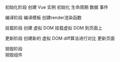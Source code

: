 
初始化阶段
    创建 Vue 实例
    初始化 生命周期 数据 事件

编译阶段
    编译模板
    创建render渲染函数

挂载阶段
    创建 虚拟 DOM
    挂载虚拟 DOM 到页面上

更新阶段
    创建新的 虚拟 DOM
    diff算法进行对比
    更新页面

销毁阶段    
    销毁组件